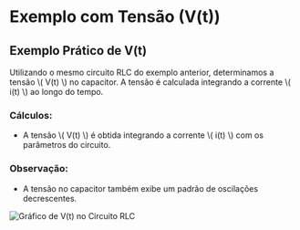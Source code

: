 # Exemplo com Tensão (V(t))

## Exemplo Prático de V(t)
Utilizando o mesmo circuito RLC do exemplo anterior, determinamos a tensão \\( V(t) \\) no capacitor. A tensão é calculada integrando a corrente \\( i(t) \\) ao longo do tempo.

### Cálculos:
- A tensão \\( V(t) \\) é obtida integrando a corrente \\( i(t) \\) com os parâmetros do circuito.

### Observação:
- A tensão no capacitor também exibe um padrão de oscilações decrescentes.

![Gráfico de V(t) no Circuito RLC](link-to-voltage-graph)
